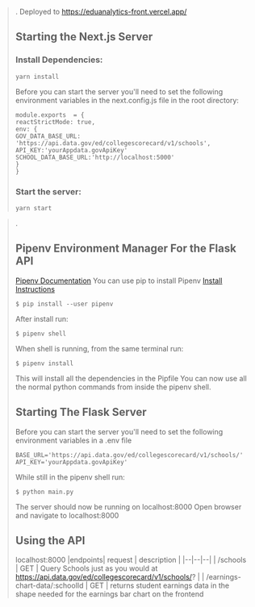 > .
> Deployed to https://eduanalytics-front.vercel.app/
>
> ## Starting the Next.js Server
>
> ### Install Dependencies:
>
> ```
> yarn install
> ```
>
> Before you can start the server you'll need to set the following environment variables in the
> next.config.js file in the root directory:
>
> ```
> module.exports  = {
> reactStrictMode: true,
> env: {
> GOV_DATA_BASE_URL: 'https://api.data.gov/ed/collegescorecard/v1/schools',
> API_KEY:'yourAppdata.govApiKey'
> SCHOOL_DATA_BASE_URL:'http://localhost:5000'
> }
> }
> ```
>
> ### Start the server:
>
> ```
> yarn start
> ```

> .
>
> ## Pipenv Environment Manager For the Flask API
>
> [Pipenv Documentation](https://pipenv.pypa.io/en/latest/install/)
> You can use pip to install Pipenv
> [Install Instructions](https://pypi.org/project/pipenv/)
>
> ```
> $ pip install --user pipenv
> ```
>
> After install run:
>
> ```
> $ pipenv shell
> ```
>
> When shell is running, from the same terminal run:
>
> ```
> $ pipenv install
> ```
>
> This will install all the dependencies in the Pipfile
> You can now use all the normal python commands from inside the pipenv shell.
>
> ## Starting The Flask Server
>
> Before you can start the server you'll need to set the following environment variables in a .env file
>
> ```
> BASE_URL='https://api.data.gov/ed/collegescorecard/v1/schools/'
> API_KEY='yourAppdata.govApiKey'
> ```
>
> While still in the pipenv shell run:
>
> ```
> $ python main.py
> ```
>
> The server should now be running on localhost:8000
> Open browser and navigate to localhost:8000
>
> ## Using the API
>
> localhost:8000
> |endpoints| request | description |
> |--|--|--|
> | /schools | GET | Query Schools just as you would at https://api.data.gov/ed/collegescorecard/v1/schools/? |
> | /earnings-chart-data/:schoolId | GET | returns student earnings data in the shape needed for the earnings bar chart on the frontend
